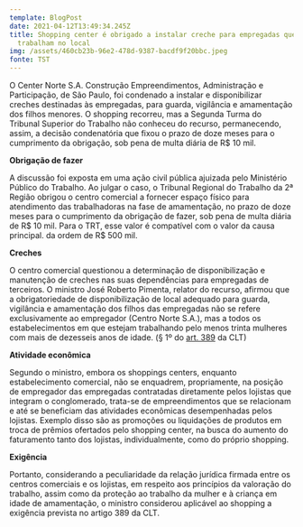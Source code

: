 ```yaml
---
template: BlogPost
date: 2021-04-12T13:49:34.245Z
title: Shopping center é obrigado a instalar creche para empregadas que
  trabalham no local
img: /assets/460cb23b-96e2-478d-9387-bacdf9f20bbc.jpeg
fonte: TST
---
```

O Center Norte S.A. Construção Empreendimentos, Administração e Participação, de São Paulo, foi condenado a instalar e disponibilizar creches destinadas às empregadas, para guarda, vigilância e amamentação dos filhos menores. O shopping recorreu, mas a Segunda Turma do Tribunal Superior do Trabalho não conheceu do recurso, permanecendo, assim, a decisão condenatória que fixou o prazo de doze meses para o cumprimento da obrigação, sob pena de multa diária de R$ 10 mil.

**Obrigação de fazer**

A discussão foi exposta em uma ação civil pública ajuizada pelo Ministério Público do Trabalho. Ao julgar o caso, o Tribunal Regional do Trabalho da 2ª Região obrigou o centro comercial a fornecer espaço físico para atendimento das trabalhadoras na fase de amamentação, no prazo de doze meses para o cumprimento da obrigação de fazer, sob pena de multa diária de R$ 10 mil. Para o TRT, esse valor é compatível com o valor da causa principal. da ordem de R$ 500 mil.

**Creches**

O centro comercial questionou a determinação de disponibilização e manutenção de creches nas suas dependências para empregadas de terceiros. O ministro José Roberto Pimenta, relator do recurso, afirmou que a obrigatoriedade de disponibilização de local adequado para guarda, vigilância e amamentação dos filhos das empregadas não se refere exclusivamente ao empregador (Centro Norte S.A.), mas a todos os estabelecimentos em que estejam trabalhando pelo menos trinta mulheres com mais de dezesseis anos de idade. (§ 1º do [art. 389](https://www.planalto.gov.br/ccivil_03/decreto-lei/del5452.htm#art389) da CLT)

**Atividade econômica**

Segundo o ministro, embora os shoppings centers, enquanto estabelecimento comercial, não se enquadrem, propriamente, na posição de empregador das empregadas contratadas diretamente pelos lojistas que integram o conglomerado, trata-se de empreendimentos que se relacionam e até se beneficiam das atividades econômicas desempenhadas pelos lojistas. Exemplo disso são as promoções ou liquidações de produtos em troca de prêmios ofertados pelo shopping center, na busca do aumento do faturamento tanto dos lojistas, individualmente, como do próprio shopping.

**Exigência**

Portanto, considerando a peculiaridade da relação jurídica firmada entre os centros comerciais e os lojistas, em respeito aos princípios da valoração do trabalho, assim como da proteção ao trabalho da mulher e à criança em idade de amamentação, o ministro considerou aplicável ao shopping a exigência prevista no artigo 389 da CLT.